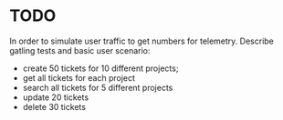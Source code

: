 # TODO
In order to simulate user traffic to get numbers for telemetry.
Describe gatling tests and basic user scenario:
- create 50 tickets for 10 different projects;
- get all tickets for each project
- search all tickets for 5 different projects
- update 20 tickets
- delete 30 tickets
 